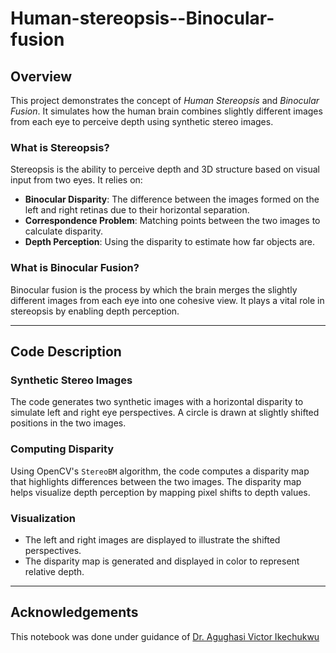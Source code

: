 # Human-stereopsis--Binocular-fusion

## Overview

This project demonstrates the concept of *Human Stereopsis* and *Binocular Fusion*. It simulates how the human brain combines slightly different images from each eye to perceive depth using synthetic stereo images.

### What is Stereopsis?

Stereopsis is the ability to perceive depth and 3D structure based on visual input from two eyes. It relies on:
- **Binocular Disparity**: The difference between the images formed on the left and right retinas due to their horizontal separation.
- **Correspondence Problem**: Matching points between the two images to calculate disparity.
- **Depth Perception**: Using the disparity to estimate how far objects are.

### What is Binocular Fusion?

Binocular fusion is the process by which the brain merges the slightly different images from each eye into one cohesive view. It plays a vital role in stereopsis by enabling depth perception.

---

## Code Description

### Synthetic Stereo Images
The code generates two synthetic images with a horizontal disparity to simulate left and right eye perspectives. A circle is drawn at slightly shifted positions in the two images.

### Computing Disparity
Using OpenCV's `StereoBM` algorithm, the code computes a disparity map that highlights differences between the two images. The disparity map helps visualize depth perception by mapping pixel shifts to depth values.

### Visualization
- The left and right images are displayed to illustrate the shifted perspectives.
- The disparity map is generated and displayed in color to represent relative depth.

---
<h2>Acknowledgements</h2>
<p>This notebook was done under guidance of  <a href="https://github.com/Victor-Ikechukwu">Dr. Agughasi Victor Ikechukwu</a></p>

